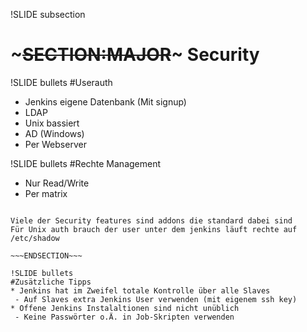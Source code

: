 !SLIDE subsection
# ~~~SECTION:MAJOR~~~ Security

!SLIDE bullets
#Userauth
* Jenkins eigene Datenbank (Mit signup)
* LDAP
* Unix bassiert
* AD (Windows)
* Per Webserver

!SLIDE bullets
#Rechte Management
* Nur Read/Write
* Per matrix

~~~SECTION:notes~~~

Viele der Security features sind addons die standard dabei sind
Für Unix auth brauch der user unter dem jenkins läuft rechte auf /etc/shadow

~~~ENDSECTION~~~

!SLIDE bullets
#Zusätzliche Tipps
* Jenkins hat im Zweifel totale Kontrolle über alle Slaves
 - Auf Slaves extra Jenkins User verwenden (mit eigenem ssh key)
* Offene Jenkins Instalaltionen sind nicht unüblich
 - Keine Passwörter o.Ä. in Job-Skripten verwenden

